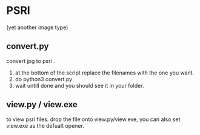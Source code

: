 # PSRI
(yet another image type)  

## convert.py  

convert jpg to psri .
1. at the bottom of the script replace the filenames with the one you want.
2. do python3 convert.py
3. wait untill done and you should see it in your folder.

## view.py / view.exe

to view psri files.
drop the file onto view.py/view.exe, you can also set view.exe as the defualt opener.

